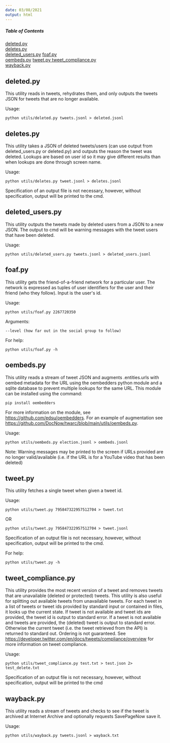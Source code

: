 ```yaml
---
date: 03/08/2021
output: html
---
```

##### Table of Contents 
[deleted.py](#headers)  
[deletes.py](#deletes.py)  
[deleted_users.py](#deleted_users.py)
[foaf.py](#foaf.py)   
[oembeds.py](#oembeds.py) 
[tweet.py ](#tweet.py) 
[tweet_compliance.py](#tweet_compliance.py)  
[wayback.py](#wayback.py)

<a name="headers"/>
 
## deleted.py
This utility reads in tweets, rehydrates them, and only outputs the tweets JSON for tweets that are no longer available.

Usage: 

    python utils/deleted.py tweets.jsonl > deleted.jsonl
    
## deletes.py
This utility takes a JSON of deleted tweets/users (can use output from deleted_users.py or deleted.py) and outputs the reason the tweet was deleted. Lookups are based on user id so it may give different results than when lookups are done through screen name. 

Usage: 

    python utils/deletes.py tweet.jsonl > deletes.jsonl
    
Specification of an output file is not necessary, however, without specification, output will be printed to the cmd. 

## deleted_users.py
This utility outputs the tweets made by deleted users from a JSON to a new JSON. The output to cmd will be warning messages with the tweet users that have been deleted.

Usage: 

    python utils/deleted_users.py tweets.jsonl > deleted_users.jsonl

## foaf.py
This utility gets the friend-of-a-friend network for a particular user. The network is expressed as tuples of user identifiers for the user and their friend (who they follow). Input is the user's id. 

Usage: 

    python utils/foaf.py 2267720350
    
Arguments: 

    --level (how far out in the social group to follow)

For help: 

    python utils/foaf.py -h

## oembeds.py
This utility reads a stream of tweet JSON and augments .entities.urls with oembed metadata for the URL using the oembedders python module and a sqlite database to prevent multiple lookups for the same URL. This module can be installed using the command:

    pip install oembedders
    
For more information on the module, see https://github.com/edsu/oembedders. For an example of augmentation see https://github.com/DocNow/twarc/blob/main/utils/oembeds.py.

Usage: 

    python utils/oembeds.py election.jsonl > oembeds.jsonl
    
Note: Warning messages may be printed to the screen if URLs provided are no longer valid/available (i.e. if the URL is for a YouTube video that has been deleted)

## tweet.py 
This utility fetches a single tweet when given a tweet id.

Usage: 

    python utils/tweet.py 795847322957512704 > tweet.txt
    
OR

    python utils/tweet.py 795847322957512704 > tweet.jsonl
    
Specification of an output file is not necessary, however, without specification, output will be printed to the cmd.

For help:  

    python utils/tweet.py -h

## tweet_compliance.py
This utility provides the most recent version of a tweet and removes tweets that are unavailable (deleted or protected) tweets. This utility is also useful for splitting out available tweets from unavailable tweets. For each tweet in a list of tweets or tweet ids provided by standard input or contained in files, it looks up the current state. If tweet is not available and tweet ids are provided, the tweet id is output to standard error. If a tweet is not available and tweets are provided, the (deleted) tweet is output to standard error. Otherwise the current tweet (i.e. the tweet retrieved from the API) is returned to standard out. Ordering is not guaranteed. See https://developer.twitter.com/en/docs/tweets/compliance/overview for more information on tweet compliance. 

Usage: 

    python utils/tweet_compliance.py test.txt > test.json 2> test_delete.txt

Specification of an output file is not necessary, however, without specification, output will be printed to the cmd

## wayback.py
This utility reads a stream of tweets and checks to see if the tweet is archived at Internet Archive and optionally requests SavePageNow save it. 

Usage: 

    python utils/wayback.py tweets.jsonl > wayback.txt
